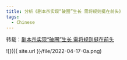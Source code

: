 ```yaml
---
title: 分析《剧本杀实现“破圈”生长 需将规则挺在前头》
tags:
  - Chinese
---
```


转载：[剧本杀实现“破圈”生长 需将规则挺在前头](http://ent.people.com.cn/n1/2022/0404/c1012-32391551.html)



![]({{ site.url }}/file/2022-04-17-0a.png)